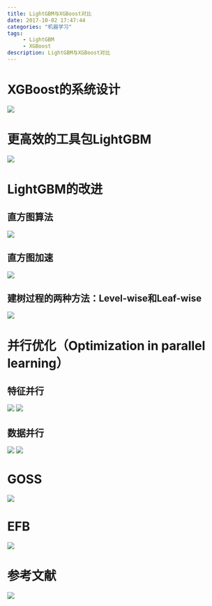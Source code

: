 ```yaml
---
title: LightGBM与XGBoost对比
date: 2017-10-02 17:47:44 
categories: "机器学习" 
tags: 
     - LightGBM
     - XGBoost
description: LightGBM与XGBoost对比
---
```

# XGBoost的系统设计
![](https://i.imgur.com/sLs0PPZ.png)
# 更高效的工具包LightGBM
![](https://i.imgur.com/xfWtQBO.png)
# LightGBM的改进
## 直方图算法
![](https://i.imgur.com/XBl65sA.png)
## 直方图加速
![](https://i.imgur.com/W6FqpZs.png)
## 建树过程的两种方法：Level-wise和Leaf-wise
![](https://i.imgur.com/4mPJwPo.png)
# 并行优化（Optimization in parallel learning）
## 特征并行
![](https://i.imgur.com/vKs8rii.png)
![](https://i.imgur.com/9Va1E0U.png)
## 数据并行
![](https://i.imgur.com/X3rDw6X.png)
![](https://i.imgur.com/xwZRzb1.png)
# GOSS
![](https://i.imgur.com/l88Ro02.png)
# EFB
![](https://i.imgur.com/O1UNAhI.png)
# 参考文献
![](https://i.imgur.com/qKRFJ3c.png)